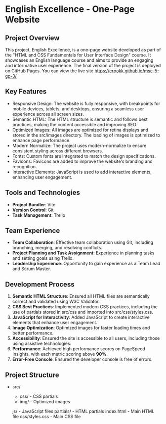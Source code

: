 # English Excellence - One-Page Website

## Project Overview

This project, English Excellence, is a one-page website developed as part of the "HTML and CSS Fundamentals for User Interface Design" course. It showcases an English language course and aims to provide an engaging and informative user experience.
The final version of the project is deployed on GitHub Pages. You can view the live site https://erpokk.github.io/msc-5-gp-3/

## Key Features

- Responsive Design: The website is fully responsive, with breakpoints for mobile devices, tablets, and desktops, ensuring a seamless user experience across all screen sizes.
- Semantic HTML: The HTML structure is semantic and follows best practices, making the content accessible and improving SEO.
- Optimized Images: All images are optimized for retina displays and stored in the src/images directory. The loading of images is optimized to enhance page performance.
- Modern Normalize: The project uses modern-normalize to ensure consistent styling across different browsers.
- Fonts: Custom fonts are integrated to match the design specifications.
- Favicons: Favicons are added to improve the website's branding and recognition.
- Interactive Elements: JavaScript is used to add interactive elements, enhancing user engagement.

## Tools and Technologies

- **Project Bundler**: Vite
- **Version Control**: Git
- **Task Management**: Trello

## Team Experience
- **Team Collaboration**: Effective team collaboration using Git, including branching, merging, and resolving conflicts.
- **Project Planning and Task Assignment**: Experience in planning tasks and setting goals using Trello.
- **Leadership Experience**: Opportunity to gain experience as a Team Lead and Scrum Master.

## Development Process

1. **Semantic HTML Structure**: Ensured all HTML files are semantically correct and validated using W3C Validator.
2. **CSS Best Practices**: Implemented modern CSS practices, including the use of partials stored in src/css and imported into src/css/styles.css.
3. **JavaScript for Interactivity**: Added JavaScript to create interactive elements that enhance user engagement.
4. **Image Optimization**: Optimized images for faster loading times and better performance.
5. **Accessibility**: Ensured the site is accessible to all users, including those using assistive technologies.
6. **Performance**: Achieved high performance scores on PageSpeed Insights, with each metric scoring above **90%**.
7. **Error-Free Console**: Ensured the developer console is free of errors.

## Project Structure

- src/
  - css/ - CSS partials
  - img/ - Optimized images
 
  js/ - JavaScript files
  partials/ - HTML partials
  index.html - Main HTML file
  css/styles.css - Main CSS file



